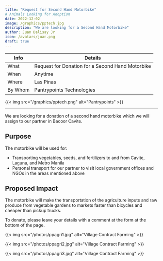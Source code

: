 ```yaml
---
title: "Request for Second Hand Motorbike"
# Animals Looking for Adoption
date: 2022-12-02
image: /graphics/pptech.jpg
description: "We are looking for a Second Hand Motorbike"
author: Juan Dalisay Jr
icon: /avatars/juan.png
draft: true
---
```


<!-- Dec 21, 2021 -->


Info | Details 
--- | ---
What | Request for Donation for a Second Hand Motorbike
When | Anytime
Where | Las Pinas
By Whom | Pantrypoints Technologies

{{< img src="/graphics/pptech.png" alt="Pantrypoints" >}}

---


We are looking for a donation of a second hand motorbike which we will assign to our partner in Bacoor Cavite. 

## Purpose

The motorbike will be used for:
- Transporting vegetables, seeds, and fertilizers to and from Cavite, Laguna, and Metro Manila
- Personal transport for our partner to visit local government offices and NGOs in the areas mentioned above

## Proposed Impact

The motorbike will make the transportation of the agriculture inputs and raw produce from vegetable gardens to markets faster than bicycles and cheaper than pickup trucks. 

To donate, please leave your details with a comment at the form at the bottom of the page.

{{< img src="/photos/ppagri1.jpg" alt="Village Contract Farming" >}}

{{< img src="/photos/ppagri2.jpg" alt="Village Contract Farming" >}}

{{< img src="/photos/ppagri3.jpg" alt="Village Contract Farming" >}}

